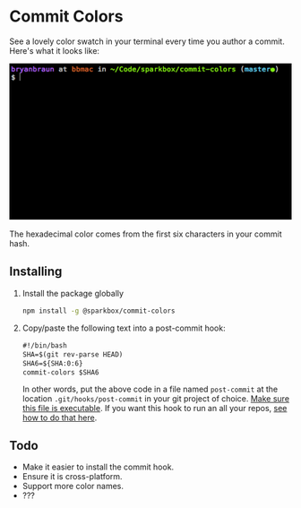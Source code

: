 # Commit Colors

See a lovely color swatch in your terminal every time you author a commit. Here's what it looks like:

![animated gif demonstrating commit colors](demo.gif)

The hexadecimal color comes from the first six characters in your commit hash.

## Installing

1. Install the package globally

    ```bash
    npm install -g @sparkbox/commit-colors
    ```

2. Copy/paste the following text into a post-commit hook:

    ```
    #!/bin/bash
    SHA=$(git rev-parse HEAD)
    SHA6=${SHA:0:6}
    commit-colors $SHA6
    ```

    In other words, put the above code in a file named `post-commit` at the location `.git/hooks/post-commit` in your git project of choice. [Make sure this file is executable](https://stackoverflow.com/a/14208849/1154642). If you want this hook to run an all your repos, [see how to do that here](https://stackoverflow.com/q/2293498/1154642).



## Todo

- Make it easier to install the commit hook.
- Ensure it is cross-platform.
- Support more color names.
- ???
